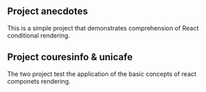 ## Project anecdotes

This is a simple project that demonstrates comprehension of React conditional rendering.

## Project couresinfo & unicafe

The two project test the application of the basic concepts of react componets rendering.
